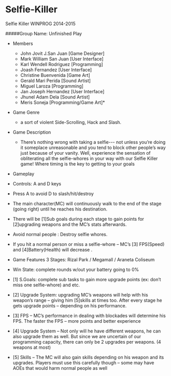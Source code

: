 Selfie-Killer
=============

Selfie Killer WINPROG 2014-2015


#####Group Name: Unfinished Play 
       
* Members
  - John Jovit J.San Juan  [Game Designer]
  - Mark William San Juan  [User Interface]
  - Karl Wendell Rodriguez [Programming]
  - Joash Fernandez        [User Interface]
  - Christine Buenvenida   [Game Art]
  - Gerald Mari Perida     [Sound Artist]
  - Miguel Laroza          [Programming]
  - Jan Joseph Hernandez   [User Interface]
  - Jhunel Adam Dela       [Sound Artist]
  - Meris Soneja           [Programming/Game Art]*
  




* Game Genre
  - a sort of violent Side-Scrolling, Hack and Slash.


* Game Description
  - There’s nothing wrong with taking a selfie--- not unless you’re
doing it someplace unreasonable and you tend to block other
people’s way just because of your vanity. Well, experience
the sensation of obliterating all the selfie-whores in your way
with our Selfie Killer game! Where timing is the key to getting
to your goals


* Gameplay
 - Controls: A and D keys

  - Press A to avoid D to slash/hit/destroy
 
  - The main character(MC) will continuously walk to the end of
the stage (going right) until he reaches his destination.

  - There will be [1]Sub goals during each stage to gain points for
[2]upgrading weapons and the MC’s stats afterwards.

  - Avoid normal people : Destroy selfie whores.

  - If you hit a normal person or miss a selfie-whore – MC’s [3]
FPS(Speed) and [4]Battery(Health) will decrease .

* Game Features
 3 Stages: Rizal Park / Megamall / Araneta Coliseum



 * Win State: complete rounds w/out your battery going to 0%



  - [1] S.Goals: complete sub tasks to gain more upgrade points (ex:
don’t miss one selfie-whore) and etc.



  - [2] Upgrade System: upgrading MC’s weapons will help with
his weapon’s range – giving him [5]skills at times too. After every stage he
gets upgrade points – depending on his performance.





  - [3] FPS – MC’s performance in dealing with blockades will determine
his FPS. The faster the FPS – more points and better experience



  - [4] Upgrade System – Not only will he have different
weapons, he can also upgrade them as well. But since we are uncertain of
our programming capacity, there can only be 2 upgrades per weapons. (4
weapons at most)



  - [5] Skills – The MC will also gain skills depending on his weapon
and its upgrades. Players must use this carefully though – some may have
AOEs that would harm normal people as well


